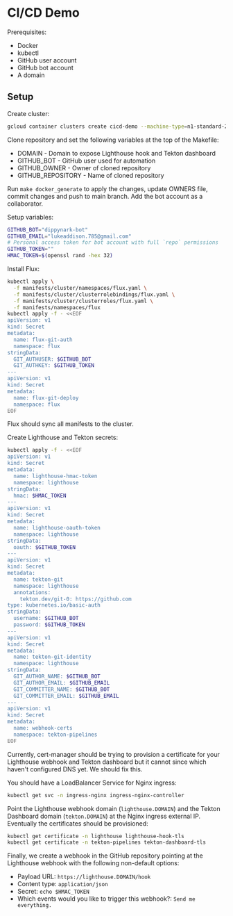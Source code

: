 # CI/CD Demo

Prerequisites:

- Docker
- kubectl
- GitHub user account
- GitHub bot account
- A domain

## Setup

Create cluster:

```sh
gcloud container clusters create cicd-demo --machine-type=n1-standard-2
```

Clone repository and set the following variables at the top of the Makefile:

- DOMAIN - Domain to expose Lighthouse hook and Tekton dashboard
- GITHUB_BOT - GitHub user used for automation
- GITHUB_OWNER - Owner of cloned repository
- GITHUB_REPOSITORY - Name of cloned repository

Run `make docker_generate` to apply the changes, update OWNERS file, commit changes and push to main
branch. Add the bot account as a collaborator.

Setup variables:

```sh
GITHUB_BOT="dippynark-bot"
GITHUB_EMAIL="lukeaddison.785@gmail.com"
# Personal access token for bot account with full `repo` permissions
GITHUB_TOKEN=""
HMAC_TOKEN=$(openssl rand -hex 32)
```

Install Flux:

```sh
kubectl apply \
  -f manifests/cluster/namespaces/flux.yaml \
  -f manifests/cluster/clusterrolebindings/flux.yaml \
  -f manifests/cluster/clusterroles/flux.yaml \
  -f manifests/namespaces/flux
kubectl apply -f - <<EOF
apiVersion: v1
kind: Secret
metadata:
  name: flux-git-auth
  namespace: flux
stringData:
  GIT_AUTHUSER: $GITHUB_BOT
  GIT_AUTHKEY: $GITHUB_TOKEN
---
apiVersion: v1
kind: Secret
metadata:
  name: flux-git-deploy
  namespace: flux
EOF
```

Flux should sync all manifests to the cluster.

Create Lighthouse and Tekton secrets:

```sh
kubectl apply -f - <<EOF
apiVersion: v1
kind: Secret
metadata:
  name: lighthouse-hmac-token
  namespace: lighthouse
stringData:
  hmac: $HMAC_TOKEN
---
apiVersion: v1
kind: Secret
metadata:
  name: lighthouse-oauth-token
  namespace: lighthouse
stringData:
  oauth: $GITHUB_TOKEN
---
apiVersion: v1
kind: Secret
metadata:
  name: tekton-git
  namespace: lighthouse
  annotations:
    tekton.dev/git-0: https://github.com
type: kubernetes.io/basic-auth
stringData:
  username: $GITHUB_BOT
  password: $GITHUB_TOKEN
---
apiVersion: v1
kind: Secret
metadata:
  name: tekton-git-identity
  namespace: lighthouse
stringData:
  GIT_AUTHOR_NAME: $GITHUB_BOT
  GIT_AUTHOR_EMAIL: $GITHUB_EMAIL
  GIT_COMMITTER_NAME: $GITHUB_BOT
  GIT_COMMITTER_EMAIL: $GITHUB_EMAIL
---
apiVersion: v1
kind: Secret
metadata:
  name: webhook-certs
  namespace: tekton-pipelines
EOF
```

Currently, cert-manager should be trying to provision a certificate for your Lighthouse webhook and
Tekton dashboard but it cannot since which haven't configured DNS yet. We should fix this.

You should have a LoadBalancer Service for Nginx ingress:

```sh
kubectl get svc -n ingress-nginx ingress-nginx-controller
```

Point the Lighthouse webhook domain (`lighthouse.DOMAIN`) and the Tekton Dashboard domain
(`tekton.DOMAIN`) at the Nginx ingress external IP. Eventually the certificates should be
provisioned:

```sh
kubectl get certificate -n lighthouse lighthouse-hook-tls
kubectl get certificate -n tekton-pipelines tekton-dashboard-tls
```

Finally, we create a webhook in the GitHub repository pointing at the Lighthouse webhook with the
following non-default options:

- Payload URL: `https://lighthouse.DOMAIN/hook`
- Content type: `application/json`
- Secret: `echo $HMAC_TOKEN`
- Which events would you like to trigger this webhook?: `Send me everything.`
